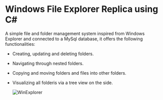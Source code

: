 # Windows File Explorer Replica using C#

A simple file and folder management system inspired from Windows Explorer and connected to a MySql database, it offers the following functionalities:  

* Creating, updating and deleting folders.
* Navigating through nested folders.
* Copying and moving folders and files into other folders.
* Visualizing all folderis via a tree view on the side.

  ![WinExplorer](https://i.imgur.com/K3umB2b.jpg)
